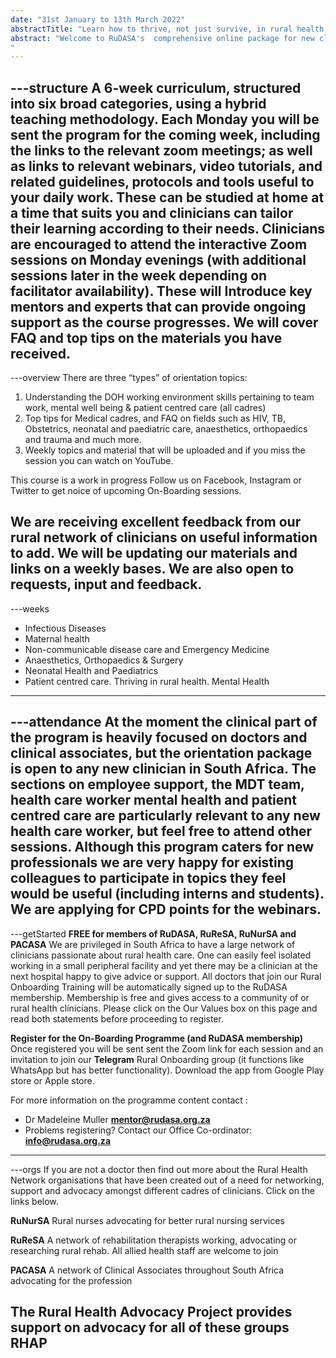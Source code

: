 ```yaml
---
date: "31st January to 13th March 2022"
abstractTitle: "Learn how to thrive, not just survive, in rural health!"
abstract: "Welcome to RuDASA's  comprehensive online package for new clinicians joining rural health facilities in South Africa. COVID has transformed our training landscape and we are now able to offer an orientation program that can fit in with a clinician’s busy program, and still give them access to all the knowledge and resources they need to thrive in rural health care. Although focused on new clinicians we welcome any clinician keen to update their knowledge. 
"
---
```


---structure
A 6-week curriculum, structured into six broad categories, using a hybrid teaching methodology. Each Monday you will be sent the program for the coming week, including the links to the relevant zoom meetings; as well as links to relevant webinars, video tutorials, and related guidelines, protocols and tools useful to your daily work. These  can be studied at home at a time that suits you and clinicians can tailor their learning according to their needs. Clinicians are encouraged to attend the interactive Zoom sessions on Monday evenings (with additional sessions later in the week depending on facilitator availability). These will Introduce key mentors and experts that can provide ongoing support as the course progresses. We will cover FAQ and top tips on the materials you have received.
---

---overview
There are three “types” of orientation topics: 
1. Understanding the DOH working environment skills pertaining to team work, mental well being & patient centred care (all cadres)
2. Top tips for Medical cadres, and FAQ on fields such as HIV, TB, Obstetrics, neonatal and paediatric care, anaesthetics, orthopaedics and trauma and much more. 
3. Weekly topics and material that will be uploaded and if you miss the session you can watch on YouTube.

This course is a work in progress Follow us on Facebook, Instagram or Twitter to get noice of upcoming On-Boarding sessions.

We are receiving excellent feedback from our rural network of clinicians on useful information to add. We will be updating our materials and links on a weekly bases. We are also open to requests, input and feedback.
---

---weeks
* Infectious Diseases
* Maternal health
* Non-communicable disease care and Emergency Medicine
* Anaesthetics, Orthopaedics & Surgery
* Neonatal Health and Paediatrics
* Patient centred care. Thriving in rural health. Mental Health
---

---attendance
At the moment the clinical part of the program is heavily focused on doctors and clinical associates, but the orientation package is open to any new clinician in South Africa. The sections on employee support, the MDT team, health care worker mental health and patient centred care are particularly relevant to any new health care worker, but feel free to attend other sessions. Although this program caters for new professionals we are very happy for existing colleagues to participate in topics they feel would be useful (including interns and students). We are applying for CPD points for the webinars.
---

---getStarted
**FREE for members of RuDASA, RuReSA, RuNurSA and PACASA**
We are privileged in South Africa to have a large network of clinicians passionate about rural health care.  One can easily feel isolated working in a small peripheral facility and yet there may be a clinician at the next hospital happy to give advice or support. All doctors that join our Rural Onboarding Training will be automatically signed up to the RuDASA membership. Membership is free and gives access to a community of or rural health clinicians. Please click on the Our Values box on this page and read both statements before proceeding to register.

**Register for the On-Boarding Programme (and RuDASA membership)**
Once registered you will be sent sent the Zoom link for each session and an invitation to join our **Telegram** Rural Onboarding group (it functions like WhatsApp but has better functionality). Download the app from Google Play store or Apple store.

For more information on the programme content contact : 
* Dr Madeleine Muller **mentor@rudasa.org.za**
* Problems registering? Contact our Office Co-ordinator: **info@rudasa.org.za**
---

---orgs
If you are not a doctor then find out more about the Rural Health Network organisations that have been created out of a need for networking, support and advocacy amongst different cadres of clinicians. Click on the links below.

**RuNurSA** Rural nurses advocating for better rural nursing services

**RuReSA** A network of rehabilitation therapists working, advocating or researching rural rehab. All allied health staff are welcome to join

**PACASA** A network of Clinical Associates throughout South Africa advocating for the profession

The Rural Health Advocacy Project provides support on advocacy for all of these groups RHAP
---

<!--
    This is a comment and is not displayed on the website. Do not alter this text between arrows (->).
    To change the content in this file, simply retype/ copy+paste any text above, as you would in a normal text file/ word document.

    Do not change the "date:", "abstractTitle:" or "abstract:" titles, or the ---. Only change the text inside '' for that section.

    If you see some text directly after --- (e.g. ---weeks), do not change this.

    The hashtag ( # ) symbols followed by a space and then text show a heading. The more #s you have, the smaller/"less important" the heading. You can add up to 6 # but we suggest max 4 #. make sure each heading is on a separate line.

    The single star ( * ) followed by a space and then text shows an item in a bulleted list. Make sure each item is on a separate line. 
    
    The number (e.g., "1." "2." etc.) followed by a space and then text shows an item in a numbered list. Make sure each item is on a separate line. 

    Links are created by putting the text you want to show in square brackets ( [] ) followed by the link in round brackets ( () ). For example, [RuReSA](https://ruresa.org.za/) will show as RuReSA and link to the RuReSA website.

    Please refer to the "HOW TO USE" or "HOW TO USE SHORT" files for more information.
 -->